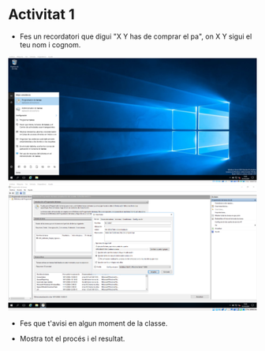# Activitat 1

- Fes un recordatori que digui "X Y has de comprar el pa", on X Y sigui el teu nom i cognom.

 <img src="Captura de pantalla 2024-10-10 140217.png" alt="Obrir el Visor d'esdeveniments"/>
  <img src="Captura de pantalla 2024-10-10 140317.png" alt="Obrir el Visor d'esdeveniments"/>

  
- Fes que t'avisi en algun moment de la classe.



- Mostra tot el procés i el resultat.


